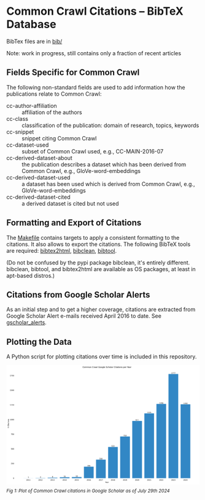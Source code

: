
# Common Crawl Citations – BibTeX Database

BibTex files are in [bib/](./bib/)

Note: work in progress, still contains only a fraction of recent articles


## Fields Specific for Common Crawl

The following non-standard fields are used to add information how the publications relate to Common Crawl:

<dl>
<dt>cc-author-affiliation</dt>
<dd>affiliation of the authors</dd>
<dt>cc-class</dt>
<dd>classification of the publication: domain of research, topics, keywords</dd>
<dt>cc-snippet</dt>
<dd>snippet citing Common Crawl</dd>
<dt>cc-dataset-used</dt>
<dd>subset of Common Crawl used, e.g., CC-MAIN-2016-07</dd>
<dt>cc-derived-dataset-about</dt>
<dd>the publication describes a dataset which has been derived from Common Crawl, e.g., GloVe-word-embeddings</dd>
<dt>cc-derived-dataset-used</dt>
<dd>a dataset has been used which is derived from Common Crawl, e.g., GloVe-word-embeddings</dd>
<dt>cc-derived-dataset-cited</dt>
<dd>a derived dataset is cited but not used</dd>
</dl>


## Formatting and Export of Citations

The [Makefile](./Makefile) contains targets to apply a consistent formatting to the citations. It also allows to export the citations. The following BibTeX tools are required: [bibtex2html](https://www.lri.fr/~filliatr/bibtex2html/), [bibclean](https://ctan.org/tex-archive/biblio/bibtex/utils/bibclean), [bibtool](http://www.gerd-neugebauer.de/software/TeX/BibTool/en/).

(Do not be confused by the pypi package bibclean, it's entirely different. bibclean, bibtool, and bibtex2html are available as OS packages, at least in apt-based distros.)

## Citations from Google Scholar Alerts

As an initial step and to get a higher coverage, citations are extracted from Google Scholar Alert e-mails received April 2016 to date. See [gscholar_alerts](./gscholar_alerts/).

## Plotting the Data

A Python script for plotting citations over time is included in this repository.

![citations-by-year](plots/citations-by-year.png)
<sub>_Fig 1: Plot of Common Crawl citations in Google Scholar as of July 29th 2024_</sub>
